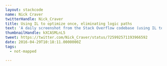 ```yaml
---
layout: stackcode
name: Nick Craver
twitterHandle: Nick_Craver
title: Using IL to optimize once, eliminating logic paths
text: 'A daily screenshot from the Stack Overflow codebase (using IL to optimize once, eliminating logic paths). '
thumbnailHandle: kXCASMLnL5
tweet: https://twitter.com/Nick_Craver/status/725992571193966592
date: 2016-04-29T10:18:11.0000000Z
tags:
  - not-mapped

---
```


